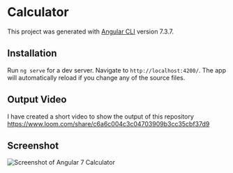 # Calculator

This project was generated with [Angular CLI](https://github.com/angular/angular-cli) version 7.3.7.

## Installation

Run `ng serve` for a dev server. Navigate to `http://localhost:4200/`. The app will automatically reload if you change any of the source files.

## Output Video
I have created a short video to show the output of this repository
https://www.loom.com/share/c6a6c004c3c04703909b3cc35cbf37d9

## Screenshot
![Screenshot of Angular 7 Calculator](https://user-images.githubusercontent.com/15896579/56090401-7bc84e00-5ebf-11e9-99bb-aecb5a043aed.PNG?raw=true "Screenshot of Angular 7 Calculator")

